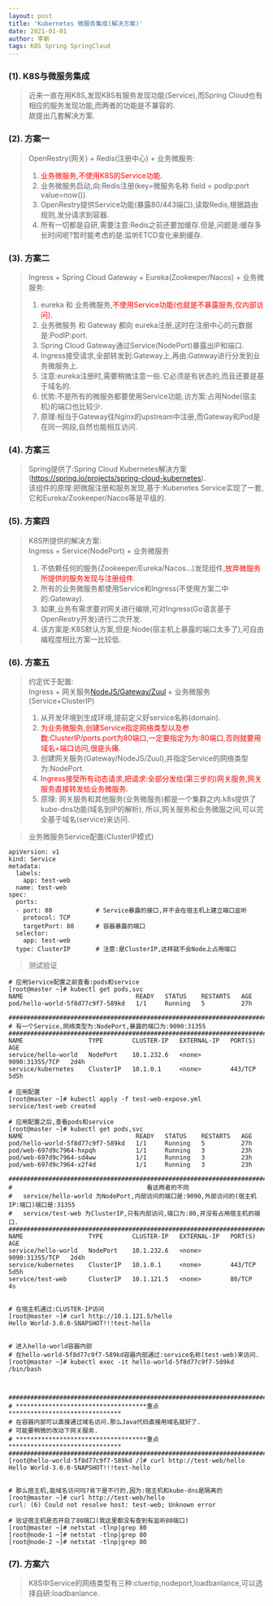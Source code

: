 ```yaml
---
layout: post
title: 'Kubernetes 微服务集成(解决方案)'
date: 2021-01-01
author: 李新
tags: K8S Spring SpringCloud
---
```


### (1). K8S与微服务集成
> 近来一直在用K8S,发现K8S有服务发现功能(Service),而Spring Cloud也有相应的服务发现功能,而两者的功能是不兼容的.    
> 故提出几套解决方案. 

### (2). 方案一
> OpenRestry(网关) + Redis(注册中心) + 业务微服务:   
> 1. <font color='red'>业务微服务,不使用K8S的Service功能.</font>   
> 2. 业务微服务启动,向:Redis注册(key=微服务名称  field = podIp:port value=now()).  
> 3. OpenRestry提供Service功能(暴露80/443端口),读取Redis,根据路由规则,发分请求到容器.   
> 4. 所有一切都是自研,需要注意:Redis之前还要加缓存.但是,问题是:缓存多长时间呢?暂时能考虑的是:监听ETCD变化来刷缓存.     

### (3). 方案二
> Ingress + Spring Cloud Gateway + Eureka(Zookeeper/Nacos) + 业务微服务:   
> 1. eureka 和 业务微服务,<font color='red'>不使用Service功能(也就是不暴露服务,仅内部访问).</font>      
> 2. 业务微服务 和 Gateway 都向 eureka注册,这时在注册中心的元数据是:PodIP:port.   
> 3. Spring Cloud Gateway通过Service(NodePort)暴露出IP和端口.     
> 4. Ingress接受请求,全部转发到:Gateway上,再由:Gateway进行分发到业务微服务上.    
> 5. 注意:eureka注册时,需要稍微注意一些.它必须是有状态的,而且还要是基于域名的.      
> 6. 优势:不是所有的微服务都要使用Service功能.访方案:占用Node(宿主机)的端口也比较少.  
> 7. 原理:相当于Gateway往Nginx的upstream中注册,而Gateway和Pod是在同一网段,自然也能相互访问.  

### (4). 方案三
> Spring提供了:Spring Cloud Kubernetes解决方案(https://spring.io/projects/spring-cloud-kubernetes).   
> 该组件的原理:把微服注册和服务发现,基于:Kubenetes Service实现了一套,它和Eureka/Zookeeper/Nacos等是平级的.  

### (5). 方案四
> K8S所提供的解决方案:  
> Ingress + Service(NodePort) + 业务微服务      
> 1. 不依赖任何的服务(Zookeeper/Eureka/Nacos...)发现组件,<font color='red'>放弃微服务所提供的服务发现与注册组件</font>.   
> 2. 所有的业务微服务都使用Service和Ingress(不使用方案二中的:Gateway).   
> 3. 如果,业务有需求要对网关进行编排,可对Ingress(Go语言基于OpenRestry开发)进行二次开发.     
> 4. 该方案是:K8S默认方案,但是:Node(宿主机上暴露的端口太多了),可自由编程度相比方案一比较低.    


### (6). 方案五
> 约定优于配置:  
> Ingress + 网关服务[NodeJS/Gateway/Zuul](Service+NodPort) + 业务微服务(Service+ClusterIP)
> 1. 从开发环境到生成环境,提前定义好service名称(domain).   
> 2. <font color='red'>为业务微服务,创建Service指定网络类型以及参数:ClusterIP/ports.port为80端口,一定要指定为为:80端口,否则就要用域名+端口访问,很是头痛.</font>    
> 3. 创建网关服务(Gateway/NodeJS/Zuul),并指定Service的网络类型为:NodePort.    
> 4. <font color='red'>Ingress接受所有动态请求,把请求:全部分发给(第三步的)网关服务,网关服务直接转发给业务微服务.</font>    
> 5. 原理: 网关服务和其他服务(业务微服务)都是一个集群之内.k8s提供了kube-dns功能(域名到IP的解析),
> 所以,网关服务和业务微服之间,可以完全基于域名(service)来访问.    


> 业务微服务Service配置(ClusterIP模式)  


```
apiVersion: v1
kind: Service
metadata:
  labels:
    app: test-web
  name: test-web
spec:
  ports:
  - port: 80            # Service暴露的接口,并不会在宿主机上建立端口监听
    protocol: TCP
    targetPort: 80      # 容器暴露的端口
  selector:
    app: test-web
  type: ClusterIP       # 注意:是ClusterIP,这样就不会Node上占用端口
```

> 测试验证

```
# 应用Service配置之前查看:pods和service
[root@master ~]# kubectl get pods,svc
NAME                               READY   STATUS    RESTARTS   AGE
pod/hello-world-5f8d77c9f7-589kd   1/1     Running   5          27h

#########################################################################
# 有一个Service,网络类型为:NodePort,暴露的端口为:9090:31355
#########################################################################
NAME                  TYPE        CLUSTER-IP   EXTERNAL-IP   PORT(S)          AGE
service/hello-world   NodePort    10.1.232.6   <none>        9090:31355/TCP   2d4h
service/kubernetes    ClusterIP   10.1.0.1     <none>        443/TCP          5d5h

# 应用配置
[root@master ~]# kubectl apply -f test-web-expose.yml
service/test-web created

# 应用配置之后,查看pods和service
[root@master ~]# kubectl get pods,svc
NAME                               READY   STATUS    RESTARTS   AGE
pod/hello-world-5f8d77c9f7-589kd   1/1     Running   5          27h
pod/web-697d9c7964-hxpqh           1/1     Running   3          23h
pod/web-697d9c7964-sd4ww           1/1     Running   3          23h
pod/web-697d9c7964-x2f4d           1/1     Running   3          23h

#########################################################################
#                                     看这两者的不同
#   service/hello-world 为NodePort,内部访问的端口是:9090,外部访问的(宿主机IP:端口)端口是:31355
#   service/test-web 为ClusterIP,只有内部访问,端口为:80,并没有占用宿主机的端口.
#########################################################################
NAME                  TYPE        CLUSTER-IP   EXTERNAL-IP   PORT(S)          AGE
service/hello-world   NodePort    10.1.232.6   <none>        9090:31355/TCP   2d4h
service/kubernetes    ClusterIP   10.1.0.1     <none>        443/TCP          5d5h
service/test-web      ClusterIP   10.1.121.5   <none>        80/TCP           4s


# 在宿主机通过:CLUSTER-IP访问
[root@master ~]# curl http://10.1.121.5/hello
Hello World-3.0.0-SNAPSHOT!!!test-hello


# 进入hello-world容器内部
# 在hello-world-5f8d77c9f7-589kd容器内部通过:service名称(test-web)来访问.
[root@master ~]# kubectl exec -it hello-world-5f8d77c9f7-589kd  /bin/bash



#########################################################################
# ************************************重点*******************************
# 在容器内部可以直接通过域名访问.那么Java代码直接用域名就好了.
# 可能要稍微的改动下网关服务.
# ************************************重点*******************************
#########################################################################
[root@hello-world-5f8d77c9f7-589kd /]# curl http://test-web/hello
Hello World-3.0.0-SNAPSHOT!!!test-hello


# 那么宿主机,能域名访问吗?肯下是不行的,因为:宿主机和kube-dns是隔离的
[root@master ~]# curl http://test-web/hello
curl: (6) Could not resolve host: test-web; Unknown error

# 验证宿主机是否开启了80端口(我这里都没有查到有监听80端口)
[root@master ~]# netstat -tlnp|grep 80
[root@node-1 ~]# netstat -tlnp|grep 80
[root@node-2 ~]# netstat -tlnp|grep 80
```

### (7). 方案六
> K8S中Service的网络类型有三种:cluertip,nodeport,loadbanlance,可以选择自研:loadbanlance.   